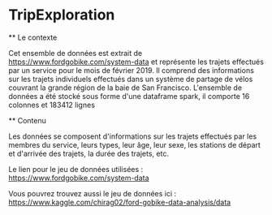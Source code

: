 # TripExploration

** Le contexte

Cet ensemble de données est extrait de https://www.fordgobike.com/system-data et représente les trajets effectués par un service pour le mois de février 2019.
Il comprend des informations sur les trajets individuels effectués dans un système de partage de vélos couvrant la grande région de la baie de San Francisco. L'ensemble de données a été stocké sous forme d'une dataframe spark, il comporte 16 colonnes et 183412 lignes

** Contenu

Les données se composent d'informations sur les trajets effectués par les membres du service, leurs types, leur âge, leur sexe, les stations de départ et d'arrivée des trajets, la durée des trajets, etc.


Le lien pour le jeu de données utilisées : https://www.fordgobike.com/system-data

Vous pouvrez trouvez aussi le jeu de données ici : https://www.kaggle.com/chirag02/ford-gobike-data-analysis/data



